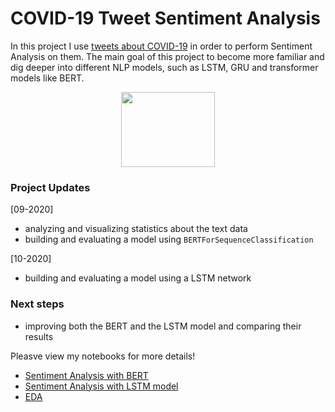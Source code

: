 # COVID-19 Tweet Sentiment Analysis

In this project I use [tweets about COVID-19](https://www.kaggle.com/datatattle/covid-19-nlp-text-classification) in order to perform Sentiment Analysis on them. The main goal of this project to become more familiar and dig deeper into different NLP models, such as LSTM, GRU and transformer models like BERT.

<p align="center">
  <img width="150" height="120" src="https://cdn.pixabay.com/photo/2014/04/03/11/53/twitter-312464_960_720.png">
</p>

### Project Updates

[09-2020]
- analyzing and visualizing statistics about the text data
- building and evaluating a model using `BERTForSequenceClassification`

[10-2020]
- building and evaluating a model using a LSTM network

### Next steps
- improving both the BERT and the LSTM model and comparing their results

Pleasve view my notebooks for more details!
- [Sentiment Analysis with BERT](https://github.com/HeleneFabia/covid-19-tweet-sentiment-analysis/blob/master/covid-19-tweet-sa.ipynb)
- [Sentiment Analysis with LSTM model](...)
- [EDA](https://github.com/HeleneFabia/covid-19-tweet-sentiment-analysis/blob/master/covid-19-tweet-eda.ipynb) 

